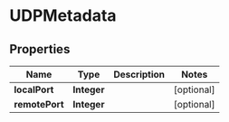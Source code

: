 

# UDPMetadata

## Properties

Name | Type | Description | Notes
------------ | ------------- | ------------- | -------------
**localPort** | **Integer** |  |  [optional]
**remotePort** | **Integer** |  |  [optional]



